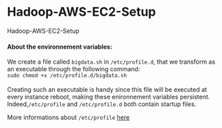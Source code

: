 # Hadoop-AWS-EC2-Setup
Hadoop-AWS-EC2-Setup


<h4> About the environnement variables: </h4>

We create a file called ```bigdata.sh``` in ```/etc/profile.d```, that we transform as an executable through the following command: </br>
```sudo chmod +x /etc/profile.d/bigdata.sh```</br></br> 
Creating such an executable is handy since this file will be executed at every instance reboot, making these enironnement variables persistent. Indeed,```/etc/profile``` and ```/etc/profile.d``` both contain startup files.

More informations about ```/etc/profile``` <a href="http://www.linuxfromscratch.org/blfs/view/6.3/postlfs/profile.html">here</a>
